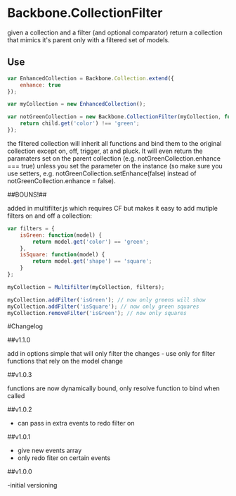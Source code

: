 # Backbone.CollectionFilter #

given a collection and a filter (and optional comparator) return a collection that mimics it's parent only with a filtered set of models.

## Use ##

```javascript
var EnhancedCollection = Backbone.Collection.extend({
	enhance: true
});

var myCollection = new EnhancedCollection();

var notGreenCollection = new Backbone.CollectionFilter(myCollection, function(child) {
	return child.get('color') !== 'green';
});
```

the filtered collection will inherit all functions and bind them to the original collection except on, off, trigger, at and pluck. It will even return the paramaters set on the parent collection (e.g. notGreenCollection.enhance === true) unless you set the parameter on the instance (so make sure you use setters, e.g. notGreenCollection.setEnhance(false) instead of notGreenCollection.enhance = false).

##BOUNS!##

added in multifilter.js which requires CF but makes it easy to add mutiple filters on and off a collection:

```javascript
var filters = {
	isGreen: function(model) {
		return model.get('color') == 'green';
	},
	isSquare: function(model) {
		return model.get('shape') == 'square';
	}
};

myCollection = Multifilter(myCollection, filters);

myCollection.addFilter('isGreen'); // now only greens will show
myCollection.addFilter('isSquare'); // now only green squares
myCollection.removeFilter('isGreen'); // now only squares
```

#Changelog

##v1.1.0

add in options simple that will only filter the changes - use only for filter functions that rely on the model change

##v1.0.3

functions are now dynamically bound, only resolve function to bind when called

##v1.0.2

- can pass in extra events to redo filter on

##v1.0.1

- give new events array
- only redo fiter on certain events

##v1.0.0

-initial versioning
